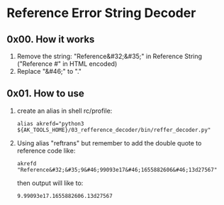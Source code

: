# Reference Error String Decoder

## 0x00. How it works

1. Remove the string: "Reference\&\#32;\&\#35;" in Reference String ("Reference #" in HTML encoded)
2. Replace "\&\#46;" to "."

## 0x01. How to use

1. create an alias in shell rc/profile:

    ``` shell
    alias akrefd="python3 ${AK_TOOLS_HOME}/03_refference_decoder/bin/reffer_decoder.py"
    ```

2. Using alias "reftrans" but remember to add the double quote to reference code like:

    ``` shell
    akrefd "Reference&#32;&#35;9&#46;99093e17&#46;1655882606&#46;13d27567"
    ```

    then output will like to:

    ``` shell
    9.99093e17.1655882606.13d27567
    ```
